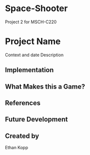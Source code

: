 # Space-Shooter
Project 2 for MSCH-C220
# Project Name
Context and date
Description

## Implementation

## What Makes this a Game?

## References

## Future Development

## Created by
Ethan Kopp
